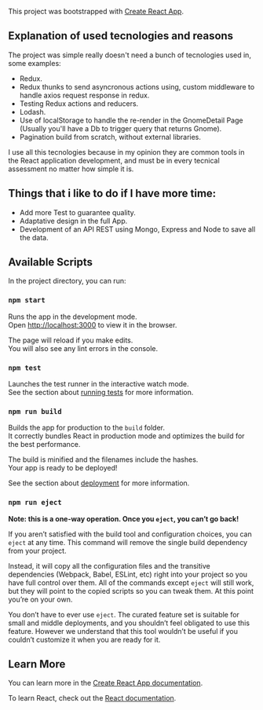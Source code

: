 This project was bootstrapped with [Create React App](https://github.com/facebook/create-react-app).

## Explanation of used tecnologies and reasons

The project was simple really doesn't need a bunch of tecnologies used in, some examples:

- Redux.
- Redux thunks to send asyncronous actions using, custom middleware to handle axios request response in redux.
- Testing Redux actions and reducers.
- Lodash.
- Use of localStorage to handle the re-render in the GnomeDetail Page (Usually you'll have a Db to trigger query that returns Gnome).
- Pagination build from scratch, without external libraries.

I use all this tecnologies because in my opinion they are common tools in the React application development, and must be in every tecnical assessment no matter how simple it is.

## Things that i like to do if I have more time:

- Add more Test to guarantee quality.
- Adaptative design in the full App.
- Development of an API REST using Mongo, Express and Node to save all the data.

## Available Scripts

In the project directory, you can run:

### `npm start`

Runs the app in the development mode.<br />
Open [http://localhost:3000](http://localhost:3000) to view it in the browser.

The page will reload if you make edits.<br />
You will also see any lint errors in the console.

### `npm test`

Launches the test runner in the interactive watch mode.<br />
See the section about [running tests](https://facebook.github.io/create-react-app/docs/running-tests) for more information.

### `npm run build`

Builds the app for production to the `build` folder.<br />
It correctly bundles React in production mode and optimizes the build for the best performance.

The build is minified and the filenames include the hashes.<br />
Your app is ready to be deployed!

See the section about [deployment](https://facebook.github.io/create-react-app/docs/deployment) for more information.

### `npm run eject`

**Note: this is a one-way operation. Once you `eject`, you can’t go back!**

If you aren’t satisfied with the build tool and configuration choices, you can `eject` at any time. This command will remove the single build dependency from your project.

Instead, it will copy all the configuration files and the transitive dependencies (Webpack, Babel, ESLint, etc) right into your project so you have full control over them. All of the commands except `eject` will still work, but they will point to the copied scripts so you can tweak them. At this point you’re on your own.

You don’t have to ever use `eject`. The curated feature set is suitable for small and middle deployments, and you shouldn’t feel obligated to use this feature. However we understand that this tool wouldn’t be useful if you couldn’t customize it when you are ready for it.

## Learn More

You can learn more in the [Create React App documentation](https://facebook.github.io/create-react-app/docs/getting-started).

To learn React, check out the [React documentation](https://reactjs.org/).
